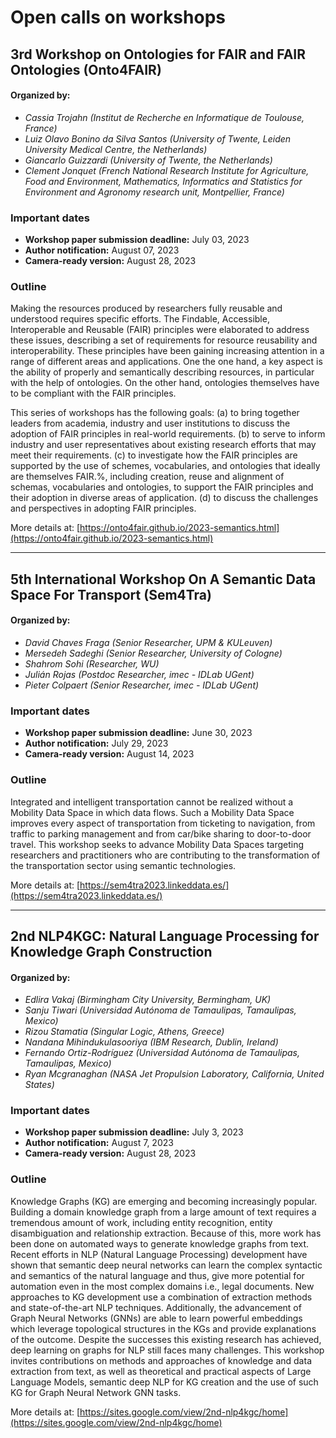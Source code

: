 # Open calls on workshops

## 3rd Workshop on Ontologies for FAIR and FAIR Ontologies (Onto4FAIR)

#### Organized by:
<div class="authors">

* *Cassia Trojahn (Institut de Recherche en Informatique de Toulouse, France)*  
* *Luiz Olavo Bonino da Silva Santos (University of Twente, Leiden University Medical Centre, the Netherlands)*
* *Giancarlo Guizzardi (University of Twente, the Netherlands)*
* *Clement Jonquet (French National Research Institute for Agriculture, Food and Environment, Mathematics, Informatics and Statistics for Environment and Agronomy research unit, Montpellier, France)*

</div>

### Important dates
* **Workshop paper submission deadline:** July 03, 2023
* **Author notification:** August 07, 2023
* **Camera-ready version:** August 28, 2023

### Outline
Making the resources produced by researchers fully reusable and understood requires specific efforts. The Findable, Accessible, Interoperable and Reusable (FAIR) principles were elaborated to address these issues, describing a set of requirements for resource reusability and interoperability. These principles have been gaining increasing attention in a range of different areas and applications. One the one hand, a key aspect is the ability of properly and semantically describing resources, in particular with the help of ontologies. On the other hand, ontologies themselves have to be compliant with the FAIR principles.  

This series of workshops has the following goals: (a) to bring together leaders from academia, industry and user institutions to discuss the adoption of FAIR principles in real-world requirements. (b) to serve to inform industry and user representatives about existing research efforts that may meet their requirements. (c) to investigate how the FAIR principles are supported by the use of schemes, vocabularies, and ontologies that ideally are themselves FAIR.%, including creation, reuse and alignment of schemas, vocabularies and ontologies, to support the FAIR principles and their adoption in diverse areas of application. (d) to discuss the challenges and perspectives in adopting FAIR principles.

More details at: [https://onto4fair.github.io/2023-semantics.html](https://onto4fair.github.io/2023-semantics.html)

---

## 5th International Workshop On A Semantic Data Space For Transport (Sem4Tra)

#### Organized by:
<div class="authors">

* *David Chaves Fraga (Senior Researcher, UPM & KULeuven)*
* *Mersedeh Sadeghi (Senior Researcher, University of Cologne)*
* *Shahrom Sohi (Researcher, WU)*
* *Julián Rojas (Postdoc Researcher, imec - IDLab UGent)*
* *Pieter Colpaert (Senior Researcher, imec - IDLab UGent)*

</div>

### Important dates
* **Workshop paper submission deadline:** June 30, 2023
* **Author notification:** July 29, 2023
* **Camera-ready version:** August 14, 2023


### Outline
Integrated and intelligent transportation cannot be realized without a Mobility Data Space in which data flows. Such a Mobility Data Space improves every aspect of transportation from ticketing to navigation, from traffic to parking management and from car/bike sharing to door-to-door travel. This workshop seeks to advance Mobility Data Spaces targeting researchers and practitioners who are contributing to the transformation of the transportation sector using semantic technologies.

More details at: [https://sem4tra2023.linkeddata.es/](https://sem4tra2023.linkeddata.es/)

---

## 2nd NLP4KGC: Natural Language Processing for Knowledge Graph Construction

#### Organized by:
<div class="authors">

* *Edlira Vakaj (Birmingham City University, Bermingham, UK)*
* *Sanju Tiwari (Universidad Autónoma de Tamaulipas, Tamaulipas, Mexico)*
* *Rizou Stamatia (Singular Logic, Athens, Greece)*
* *Nandana Mihindukulasooriya (IBM Research, Dublin, Ireland)*
* *Fernando Ortiz-Rodríguez (Universidad Autónoma de Tamaulipas, Tamaulipas, Mexico)*
* *Ryan Mcgranaghan (NASA Jet Propulsion Laboratory, California, United States)*

</div>

### Important dates
* **Workshop paper submission deadline:** July 3, 2023
* **Author notification:** August 7, 2023
* **Camera-ready version:** August 28, 2023


### Outline
Knowledge Graphs (KG) are emerging and becoming increasingly popular. Building a domain knowledge graph from a large amount of text requires a tremendous amount of work, including entity recognition, entity disambiguation and relationship extraction. Because of this, more work has been done on automated ways to generate knowledge graphs from text. Recent efforts in NLP (Natural Language Processing) development have shown that semantic deep neural networks can learn the complex syntactic and semantics of the natural language and thus, give more potential for automation even in the most complex domains i.e., legal documents. New approaches to KG development use a combination of extraction methods and state-of-the-art NLP techniques. Additionally, the advancement of Graph Neural Networks (GNNs) are able to learn powerful embeddings which leverage topological structures in the KGs and provide explanations of the outcome. Despite the successes this existing research has achieved, deep learning on graphs for NLP still faces many challenges. This workshop invites contributions on methods and approaches of knowledge and data extraction from text, as well as theoretical and practical aspects of Large Language Models, semantic deep NLP for KG creation and the use of such KG for Graph Neural Network GNN tasks.

More details at: [https://sites.google.com/view/2nd-nlp4kgc/home](https://sites.google.com/view/2nd-nlp4kgc/home)
